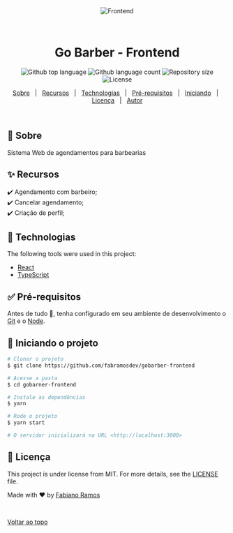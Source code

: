<div align="center" id="top"> 
  <img src="https://i.ytimg.com/vi/o6muKsCdp2A/maxresdefault.jpg" alt="Frontend" />

  &#xa0;

  <!-- <a href="https://frontend.netlify.app">Demo</a> -->
</div>

<h1 align="center">Go Barber - Frontend</h1>

<p align="center">
  <img alt="Github top language" src="https://img.shields.io/github/languages/top/fabramosdev/gobarber-frontend?color=56BEB8">

  <img alt="Github language count" src="https://img.shields.io/github/languages/count/fabramosdev/gobarber-frontend?color=56BEB8">

  <img alt="Repository size" src="https://img.shields.io/github/repo-size/fabramosdev/gobarber-frontend?color=56BEB8">

  <img alt="License" src="https://img.shields.io/github/last-commit/fabramosdev/gobarber-frontend?color=56BEB8">

  <!-- <img alt="Github issues" src="https://img.shields.io/github/issues/fabramosdev/gobarber-frontend?color=56BEB8" /> -->

  <!-- <img alt="Github forks" src="https://img.shields.io/github/forks/fabramosdev/gobarber-frontend?color=56BEB8" /> -->

  <!-- <img alt="Github stars" src="https://img.shields.io/github/stars/fabramosdev/gobarber-frontend?color=56BEB8" /> -->
</p>

<!-- Status -->

<!-- <h4 align="center"> 
	🚧  Gobarber frontend 🚀 Under construction...  🚧
</h4> 

<hr> -->

<p align="center">
  <a href="#dart-about">Sobre</a> &#xa0; | &#xa0; 
  <a href="#sparkles-features">Recursos</a> &#xa0; | &#xa0;
  <a href="#rocket-technologies">Technologias</a> &#xa0; | &#xa0;
  <a href="#white_check_mark-requirements">Pré-requisitos</a> &#xa0; | &#xa0;
  <a href="#checkered_flag-starting">Iniciando</a> &#xa0; | &#xa0;
  <a href="#memo-license">Licença</a> &#xa0; | &#xa0;
  <a href="https://github.com/fabramosdev" target="_blank">Autor</a>
</p>

<br>

## :dart: Sobre ##

Sistema Web de agendamentos para barbearias

## :sparkles: Recursos ##

:heavy_check_mark: Agendamento com barbeiro;\
:heavy_check_mark: Cancelar agendamento;\
:heavy_check_mark: Criação de perfil;

## :rocket: Technologias ##

The following tools were used in this project:

- [React](https://pt-br.reactjs.org/)
- [TypeScript](https://www.typescriptlang.org/)

## :white_check_mark: Pré-requisitos ##

Antes de tudo :checkered_flag:, tenha configurado em seu ambiente de desenvolvimento o  [Git](https://git-scm.com) e o [Node](https://nodejs.org/en/).

## :checkered_flag: Iniciando o projeto ##

```bash
# Clonar o projeto
$ git clone https://github.com/fabramosdev/gobarber-frontend

# Acesse a pasta
$ cd gobarner-frontend

# Instale as dependências
$ yarn

# Rode o projeto
$ yarn start

# O servidor inicializará na URL <http://localhost:3000>
```

## :memo: Licença ##

This project is under license from MIT. For more details, see the [LICENSE](LICENSE.md) file.


Made with :heart: by <a href="https://github.com/fabramosdev" target="_blank">Fabiano Ramos</a>

&#xa0;

<a href="#top">Voltar ao topo</a>
